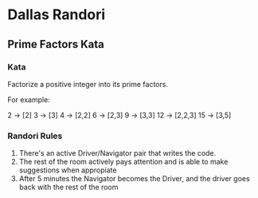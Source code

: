 # Dallas Randori
## Prime Factors Kata

### Kata

Factorize a positive integer into its prime factors.

For example:

2 -> [2]
3 -> [3]
4 -> [2,2]
6 -> [2,3]
9 -> [3,3]
12 -> [2,2,3]
15 -> [3,5]

### Randori Rules

1. There's an active Driver/Navigator pair that writes the code.
2. The rest of the room actively pays attention and is able to make suggestions when appropiate
3. After 5 minutes the Navigator becomes the Driver, and the driver goes back with the rest of the room
